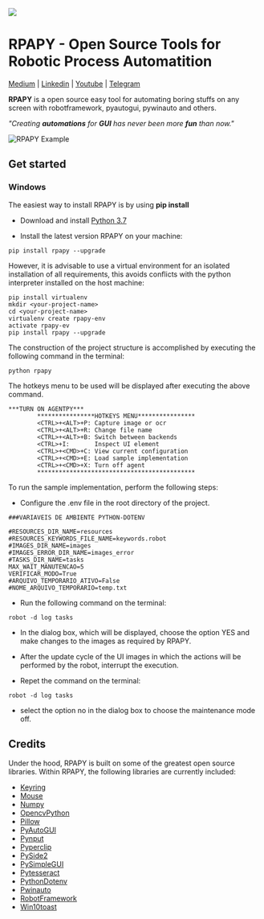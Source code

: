 ![](https://i.imgur.com/ClOul8Y.png)

# RPAPY - Open Source Tools for Robotic Process Automatition
[Medium](https://medium.com/@codigo100cera) | [Linkedin](https://www.linkedin.com/in/mcsilva-csc/) | [Youtube](https://www.youtube.com/channel/UCbrw7-reRWpQD1JBubCl4QQ?view_as=subscriber) | [Telegram](https://t.me/joinchat/C_ECNVWoSae_ebzcjfM33w)

__RPAPY__ is a open source easy tool for automating boring stuffs on any screen with robotframework, pyautogui, pywinauto and others.

_"Creating __automations__ for __GUI__ has never been more __fun__ than now."_


![RPAPY Example](https://i.imgur.com/9TaGCby.gif)

## Get started

### Windows

The easiest way to install RPAPY is by using __pip install__

- Download and install [Python 3.7](https://www.python.org)

- Install the latest version RPAPY on your machine:
```
pip install rpapy --upgrade
```

However, it is advisable to use a virtual environment for an isolated installation of all requirements, this avoids conflicts with the python interpreter installed on the host machine:
```
pip install virtualenv
mkdir <your-project-name>
cd <your-project-name>
virtualenv create rpapy-env
activate rpapy-ev
pip install rpapy --upgrade
```

The construction of the project structure is accomplished by executing the following command in the terminal:
```
python rpapy
```

The hotkeys menu to be used will be displayed after executing the above command.

```
***TURN ON AGENTPY***
        ****************HOTKEYS MENU****************
        <CTRL>+<ALT>+P: Capture image or ocr
        <CTRL>+<ALT>+R: Change file name
        <CTRL>+<ALT>+B: Switch between backends
        <CTRL>+I:       Inspect UI element
        <CTRL>+<CMD>+C: View current configuration
        <CTRL>+<CMD>+E: Load sample implementation
        <CTRL>+<CMD>+X: Turn off agent
        ********************************************
```

To run the sample implementation, perform the following steps:

- Configure the .env file in the root directory of the project.

```
###VARIAVEIS DE AMBIENTE PYTHON-DOTENV

#RESOURCES_DIR_NAME=resources
#RESOURCES_KEYWORDS_FILE_NAME=keywords.robot
#IMAGES_DIR_NAME=images
#IMAGES_ERROR_DIR_NAME=images_error
#TASKS_DIR_NAME=tasks
MAX_WAIT_MANUTENCAO=5
VERIFICAR_MODO=True
#ARQUIVO_TEMPORARIO_ATIVO=False
#NOME_ARQUIVO_TEMPORARIO=temp.txt
```

- Run the following command on the terminal:

```
robot -d log tasks
```

- In the dialog box, which will be displayed, choose the option YES and make changes to the images as required by RPAPY.

- After the update cycle of the UI images in which the actions will be performed by the robot, interrupt the execution.

- Repet the command on the terminal:

```
robot -d log tasks
```

- select the option no in the dialog box to choose the maintenance mode off.

## Credits

Under the hood, RPAPY is built on some of the greatest open source libraries. Within RPAPY, the following libraries are currently included:

- [Keyring](https://pypi.org/project/keyring/)
- [Mouse](https://github.com/boppreh/mouse)
- [Numpy](https://pypi.org/project/numpy/)
- [OpencvPython](https://pypi.org/project/opencv-python/)
- [Pillow](https://pillow.readthedocs.io/en/stable/)
- [PyAutoGUI](https://github.com/asweigart/pyautogui)
- [Pynput](https://pypi.org/project/pynput/)
- [Pyperclip](https://pypi.org/project/pyperclip/)
- [PySide2](https://pypi.org/project/PySide2/)
- [PySimpleGUI](https://pypi.org/project/PySimpleGUI/)
- [Pytesseract](https://pypi.org/project/pytesseract/)
- [PythonDotenv](https://pypi.org/project/python-dotenv/)
- [Pwinauto](https://pypi.org/project/pywinauto/)
- [RobotFramework](https://pypi.org/project/robotframework/)
- [Win10toast](https://pypi.org/project/win10toast/)


